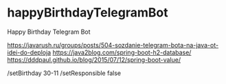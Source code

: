 # happyBirthdayTelegramBot
Happy Birthday Telegram Bot

https://javarush.ru/groups/posts/504-sozdanie-telegram-bota-na-java-ot-idei-do-deploja
https://java2blog.com/spring-boot-h2-database/
https://dddpaul.github.io/blog/2015/07/12/spring-boot-value/

/setBirthday 30-11
/setResponsible false
